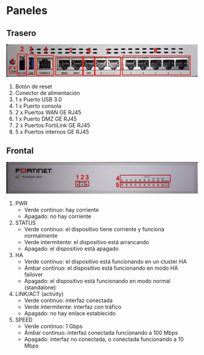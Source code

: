 # Paneles

## Trasero

![panel-trasero](images/panel-trasero.jpg)

1. Botón de reset
2. Conector de alimentación
3. 1 x Puerto USB 3.0
4. 1 x Puerto consola
5. 2 x Puertos WAN GE RJ45
6. 1 x Puerto DMZ GE RJ45
7. 2 x Puertos FortiLink GE RJ45
8. 5 x Puertos internos GE RJ45

## Frontal

![panel-frontal](images/panel-frontal.jpg)

1. PWR
    * Verde continuo: hay corriente
    * Apagado: no hay corriente
2. STATUS
    * Verde continuo: el dispositivo tiene corriente y funciona normalmente
    * Verde intermitente: el dispositivo está arrancando
    * Apagado: el dispositivo está apagado
3. HA
    * Verde continuo: el dispositivo está funcionando en un cluster HA
    * Ámbar continuo: el dispositivo está funcionando en modo HA failover
    * Apagado: el dispositivo está funcionando en modo normal (standalone)
4. LINK/ACT (activity)
    * Verde continuo: interfaz conectada
    * Verde intermitente: interfaz con tráfico
    * Apagado: no hay enlace establecido
5. SPEED
    * Verde continuo: 1 Gbps
    * Ámbar continuo: interfaz conectada funcionando a 100 Mbps
    * Apagado: interfaz no conectada, o conectada funcionando a 10 Mbps
